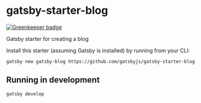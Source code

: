 # gatsby-starter-blog

[![Greenkeeper badge](https://badges.greenkeeper.io/rwieruch/gatsby-starter-blog-with-preact.svg)](https://greenkeeper.io/)

Gatsby starter for creating a blog

Install this starter (assuming Gatsby is installed) by running from your CLI:

`gatsby new gatsby-blog https://github.com/gatsbyjs/gatsby-starter-blog`

## Running in development
`gatsby develop`
